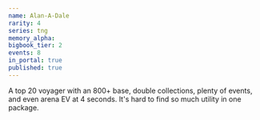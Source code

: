 ```yaml
---
name: Alan-A-Dale
rarity: 4
series: tng
memory_alpha:
bigbook_tier: 2
events: 8
in_portal: true
published: true
---
```


A top 20 voyager with an 800+ base, double collections, plenty of events, and even arena EV at 4 seconds. It's hard to find so much utility in one package.
